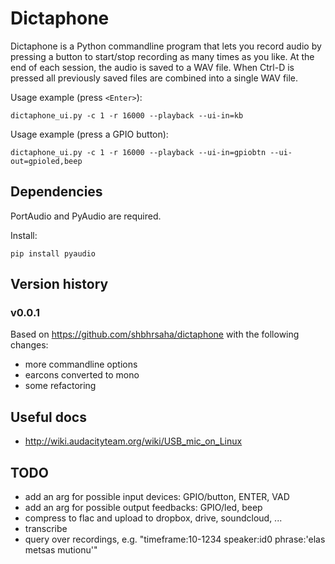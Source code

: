 Dictaphone
==========

Dictaphone is a Python commandline program that lets you record audio
by pressing a button to start/stop recording as many times as you like.
At the end of each session, the audio is saved to a WAV file.
When Ctrl-D is pressed all previously saved files are combined into a single WAV file.

Usage example (press `<Enter>`):

    dictaphone_ui.py -c 1 -r 16000 --playback --ui-in=kb


Usage example (press a GPIO button):

    dictaphone_ui.py -c 1 -r 16000 --playback --ui-in=gpiobtn --ui-out=gpioled,beep


Dependencies
------------

PortAudio and PyAudio are required.

Install:

    pip install pyaudio

Version history
---------------

### v0.0.1

Based on <https://github.com/shbhrsaha/dictaphone> with the following changes:

- more commandline options
- earcons converted to mono
- some refactoring


Useful docs
-----------

- <http://wiki.audacityteam.org/wiki/USB_mic_on_Linux>


TODO
----

- add an arg for possible input devices: GPIO/button, ENTER, VAD
- add an arg for possible output feedbacks: GPIO/led, beep
- compress to flac and upload to dropbox, drive, soundcloud, ...
- transcribe
- query over recordings, e.g. "timeframe:10-1234 speaker:id0 phrase:'elas metsas mutionu'"
